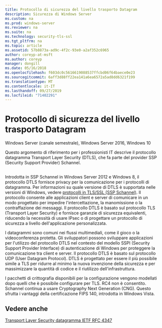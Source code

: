 ```yaml
---
title: Protocollo di sicurezza del livello trasporto Datagram
description: Sicurezza di Windows Server
ms.custom: na
ms.prod: windows-server
ms.reviewer: na
ms.suite: na
ms.technology: security-tls-ssl
ms.tgt_pltfrm: na
ms.topic: article
ms.assetid: 57b8873a-ad9c-4f2c-93e0-a2af352c6965
author: coreyp-at-msft
ms.author: coreyp
manager: dongill
ms.date: 05/16/2018
ms.openlocfilehash: f603dc0c5616619088537ffcbd06f64baece0e23
ms.sourcegitcommit: 6aff3d88ff22ea141a6ea6572a5ad8dd6321f199
ms.translationtype: MT
ms.contentlocale: it-IT
ms.lasthandoff: 09/27/2019
ms.locfileid: "71402291"
---
```

# <a name="datagram-transport-layer-security-protocol"></a>Protocollo di sicurezza del livello trasporto Datagram

Windows Server (canale semestrale), Windows Server 2016, Windows 10

Questo argomento di riferimento per i professionisti IT descrive il protocollo datagramma Transport Layer Security (DTLS), che fa parte del provider SSP (Security Support Provider) Schannel.

## <a name="BKMK_DTLS"></a>
Introdotta in SSP Schannel in Windows Server 2012 e Windows 8, il protocollo DTLS fornisce privacy per la comunicazione per i protocolli di datagramma. Per informazioni su quale versione di DTLS è supportata nelle versioni di Windows, vedere [protocolli in TLS/SSL (SSP Schannel)](https://msdn.microsoft.com/library/windows/desktop/mt808159(v=vs.85).aspx). Il protocollo consente alle applicazioni client e server di comunicare in un modo progettato per impedire l'intercettazione, la manomissione o la contraffazione dei messaggi. Il protocollo DTLS è basato sul protocollo TLS (Transport Layer Security) e fornisce garanzie di sicurezza equivalenti, riducendo la necessità di usare IPsec o di progettare un protocollo di sicurezza a livello dell'applicazione personalizzata.

I datagrammi sono comuni nei flussi multimediali, come il gioco o la videoconferenza protetta. Gli sviluppatori possono sviluppare applicazioni per l'utilizzo del protocollo DTLS nel contesto del modello SSPI (Security Support Provider Interface) di autenticazione di Windows per proteggere la comunicazione tra client e server. Il protocollo DTLS è basato sul protocollo UDP (User Datagram Protocol). DTLS è progettato per essere il più possibile simile a TLS per ridurre al minimo la nuova invenzione della sicurezza e per massimizzare la quantità di codice e il riutilizzo dell'infrastruttura.

I pacchetti di crittografia disponibili per la configurazione vengono modellati dopo quelli che è possibile configurare per TLS. RC4 non è consentito. Schannel continua a usare Cryptography Next Generation (CNG). Questo sfrutta i vantaggi della certificazione FIPS 140, introdotta in Windows Vista.

## <a name="see-also"></a>Vedere anche

[Transport Layer Security datagramma IETF RFC 4347](http://tools.ietf.org/html/rfc4347)


